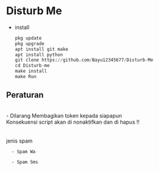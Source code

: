 # Disturb Me

* install
  ```python
  pkg update
  pkg upgrade
  apt install git make
  apt install python
  git clone https://github.com/Bayu12345677/Disturb-Me
  cd Disturb-me
  make install
  make Run
  ```

<h2>Peraturan</h2><br>
<span><div>
  - Dilarang Membagikan token kepada siapapun<br>
    Konsekuensi script akan di nonaktifkan dan di hapus !!
</div></span>
<br>
<br>
<summary>jenis spam</summary><code>
  - Spam Wa<br>
  - Spam Sms
</code>
